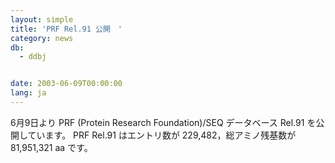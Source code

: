 ```yaml
---
layout: simple
title: 'PRF Rel.91 公開　'
category: news
db:
  - ddbj


date: 2003-06-09T00:00:00
lang: ja
---
```


6月9日より PRF (Protein Research Foundation)/SEQ データベース Rel.91 を公開しています。 PRF Rel.91 はエントリ数が 229,482，総アミノ残基数が 81,951,321 aa です。
